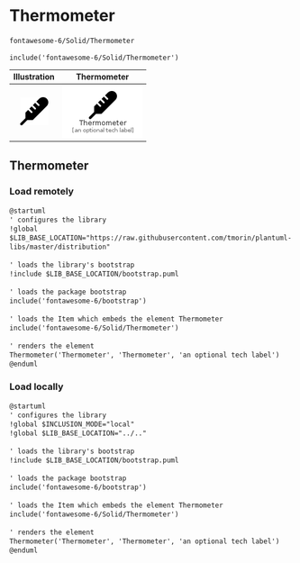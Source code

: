 # Thermometer


```text
fontawesome-6/Solid/Thermometer
```

```text
include('fontawesome-6/Solid/Thermometer')
```



| Illustration | Thermometer |
| :---: | :---: |
| ![illustration for Illustration](../../fontawesome-6/Solid/Thermometer.png) | ![illustration for Thermometer](../../fontawesome-6/Solid/Thermometer.Local.png) |




## Thermometer

### Load remotely
```plantuml
@startuml
' configures the library
!global $LIB_BASE_LOCATION="https://raw.githubusercontent.com/tmorin/plantuml-libs/master/distribution"

' loads the library's bootstrap
!include $LIB_BASE_LOCATION/bootstrap.puml

' loads the package bootstrap
include('fontawesome-6/bootstrap')

' loads the Item which embeds the element Thermometer
include('fontawesome-6/Solid/Thermometer')

' renders the element
Thermometer('Thermometer', 'Thermometer', 'an optional tech label')
@enduml
```

### Load locally
```plantuml
@startuml
' configures the library
!global $INCLUSION_MODE="local"
!global $LIB_BASE_LOCATION="../.."

' loads the library's bootstrap
!include $LIB_BASE_LOCATION/bootstrap.puml

' loads the package bootstrap
include('fontawesome-6/bootstrap')

' loads the Item which embeds the element Thermometer
include('fontawesome-6/Solid/Thermometer')

' renders the element
Thermometer('Thermometer', 'Thermometer', 'an optional tech label')
@enduml
```

